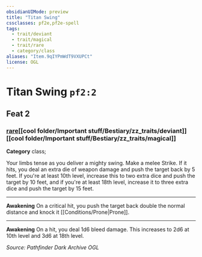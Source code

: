 ```yaml
---
obsidianUIMode: preview
title: "Titan Swing"
cssclasses: pf2e,pf2e-spell
tags:
  - trait/deviant
  - trait/magical
  - trait/rare
  - category/class
aliases: "Item.9qIYPmWdT9VXUPCt"
license: OGL
---
```

# Titan Swing `pf2:2`
## Feat 2
### [rare](cool%20folder/Important%20stuff/Bestiary/zz_traits/rare.md "Rare Rarity Trait")[[cool folder/Important stuff/Bestiary/zz_traits/deviant]][[cool folder/Important stuff/Bestiary/zz_traits/magical]]

**Category** class; 




Your limbs tense as you deliver a mighty swing. Make a melee Strike. If it hits, you deal an extra die of weapon damage and push the target back by 5 feet. If you're at least 10th level, increase this to two extra dice and push the target by 10 feet, and if you're at least 18th level, increase it to three extra dice and push the target by 15 feet.

* * *

**Awakening** On a critical hit, you push the target back double the normal distance and knock it [[Conditions/Prone|Prone]].

* * *

**Awakening** On a hit, you deal 1d6 bleed damage. This increases to 2d6 at 10th level and 3d6 at 18th level.

*Source: Pathfinder Dark Archive*
*OGL*